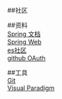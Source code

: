 ##社区  

##资料  
[Spring 文档](https://spring.io/guides)   
[Spring Web](https://spring.io/guides/gs/serving-web-content/)   
[es社区](https://elasticsearch.cn/explore )  
[github OAuth](https://developer.github.com/apps/building-oauth-apps/)

##工具  
[Git](https://git-scm.com/download)  
[Visual Paradigm](https://www.visual-paradigm.com)